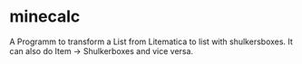 # minecalc

A Programm to transform a List from Litematica to list with shulkersboxes.
It can also do Item -> Shulkerboxes and vice versa.
